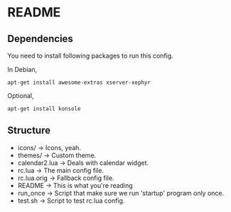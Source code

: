 README
======

Dependencies
------------

You need to install following packages to run this config.

In Debian,

```apt-get install awesome-extras xserver-xephyr```

Optional,

```apt-get install konsole```

Structure
---------

* icons/        -> Icons, yeah.
* themes/       -> Custom theme.
* calendar2.lua -> Deals with calendar widget.
* rc.lua        -> The main config file.
* rc.lua.orig   -> Fallback config file.
* README        -> This is what you're reading
* run_once      -> Script that make sure we run 'startup' program only once.
* test.sh       -> Script to test rc.lua config.
